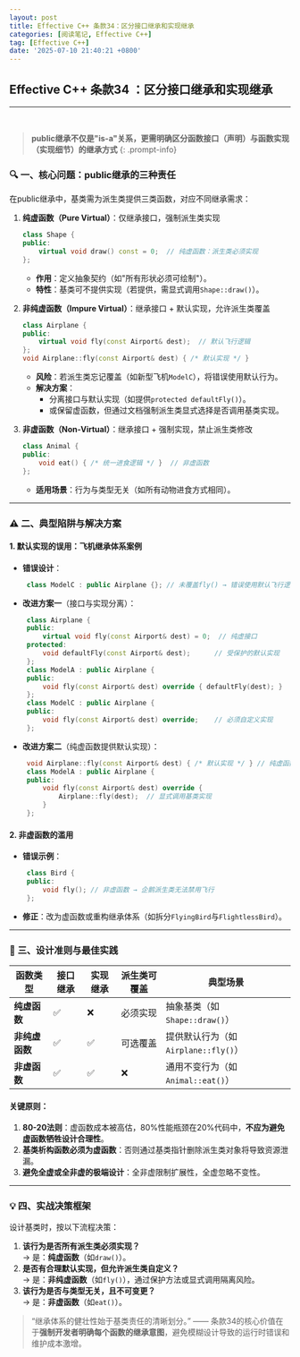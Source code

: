 ```yaml
---
layout: post
title: Effective C++ 条款34：区分接口继承和实现继承
categories: [阅读笔记, Effective C++]
tag: [Effective C++]
date: '2025-07-10 21:40:21 +0800'
---
```


## **Effective C++ 条款34 ：区分接口继承和实现继承**

---

<br/>

> **public继承不仅是"is-a"关系，更需明确区分函数接口（声明）与函数实现（实现细节）的继承方式**
{: .prompt-info}

### 🔍 **一、核心问题：public继承的三种责任**

在public继承中，基类需为派生类提供三类函数，对应不同继承需求：
1. **纯虚函数（Pure Virtual）**：仅继承接口，强制派生类实现  
   ```cpp
   class Shape {
   public:
       virtual void draw() const = 0;  // 纯虚函数：派生类必须实现
   };
   ```
   - **作用**：定义抽象契约（如"所有形状必须可绘制"）。
   - **特性**：基类可不提供实现（若提供，需显式调用`Shape::draw()`）。

2. **非纯虚函数（Impure Virtual）**：继承接口 + 默认实现，允许派生类覆盖  
   ```cpp
   class Airplane {
   public:
       virtual void fly(const Airport& dest);  // 默认飞行逻辑
   };
   void Airplane::fly(const Airport& dest) { /* 默认实现 */ }
   ```
   - **风险**：若派生类忘记覆盖（如新型飞机`ModelC`），将错误使用默认行为。
   - **解决方案**：  
     - 分离接口与默认实现（如提供`protected defaultFly()`）。
     - 或保留虚函数，但通过文档强制派生类显式选择是否调用基类实现。

3. **非虚函数（Non-Virtual）**：继承接口 + 强制实现，禁止派生类修改  
   ```cpp
   class Animal {
   public:
       void eat() { /* 统一进食逻辑 */ }  // 非虚函数
   };
   ```
   - **适用场景**：行为与类型无关（如所有动物进食方式相同）。

---

### ⚠️ **二、典型陷阱与解决方案**

#### **1. 默认实现的误用：飞机继承体系案例**

- **错误设计**：  
  ```cpp
   class ModelC : public Airplane {}; // 未覆盖fly() → 错误使用默认飞行逻辑
   ```
- **改进方案一**（接口与实现分离）：  
  ```cpp
   class Airplane {
   public:
       virtual void fly(const Airport& dest) = 0;  // 纯虚接口
   protected:
       void defaultFly(const Airport& dest);      // 受保护的默认实现
   };
   class ModelA : public Airplane {
   public:
       void fly(const Airport& dest) override { defaultFly(dest); }
   };
   class ModelC : public Airplane {
   public:
       void fly(const Airport& dest) override;    // 必须自定义实现
   };
   ```

- **改进方案二**（纯虚函数提供默认实现）：  
  ```cpp
   void Airplane::fly(const Airport& dest) { /* 默认实现 */ } // 纯虚函数的实现
   class ModelA : public Airplane {
   public:
       void fly(const Airport& dest) override { 
           Airplane::fly(dest);  // 显式调用基类实现
       }
   };
   ```

#### **2. 非虚函数的滥用**

- **错误示例**：  
  ```cpp
   class Bird {
   public:
       void fly(); // 非虚函数 → 企鹅派生类无法禁用飞行
   };
   ```
- **修正**：改为虚函数或重构继承体系（如拆分`FlyingBird`与`FlightlessBird`）。

---

### 📐 **三、设计准则与最佳实践**

| **函数类型**   | 接口继承 | 实现继承 | 派生类可覆盖 | 典型场景                            |
| -------------- | -------- | -------- | ------------ | ----------------------------------- |
| **纯虚函数**   | ✅        | ❌        | 必须实现     | 抽象基类（如`Shape::draw()`）       |
| **非纯虚函数** | ✅        | ✅        | 可选覆盖     | 提供默认行为（如`Airplane::fly()`） |
| **非虚函数**   | ✅        | ✅        | ❌            | 通用不变行为（如`Animal::eat()`）   |

#### **关键原则**：

1. **80-20法则**：虚函数成本被高估，80%性能瓶颈在20%代码中，**不应为避免虚函数牺牲设计合理性**。
2. **基类析构函数必须为虚函数**：否则通过基类指针删除派生类对象将导致资源泄漏。
3. **避免全虚或全非虚的极端设计**：全非虚限制扩展性，全虚忽略不变性。

---

### 💡 **四、实战决策框架**

设计基类时，按以下流程决策：  
1. **该行为是否所有派生类必须实现？**  
   → 是：**纯虚函数**（如`draw()`）。  
2. **是否有合理默认实现，但允许派生类自定义？**  
   → 是：**非纯虚函数**（如`fly()`），通过保护方法或显式调用隔离风险。  
3. **该行为是否与类型无关，且不可变更？**  
   → 是：**非虚函数**（如`eat()`）。

> “继承体系的健壮性始于基类责任的清晰划分。” —— 条款34的核心价值在于**强制开发者明确每个函数的继承意图**，避免模糊设计导致的运行时错误和维护成本激增。
